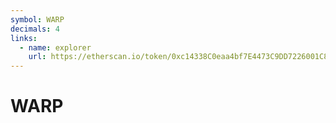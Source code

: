 ```yaml
---
symbol: WARP
decimals: 4
links:
  - name: explorer
    url: https://etherscan.io/token/0xc14338C0eaa4bf7E4473C9DD7226001C8ae3B454
---
```


# WARP
